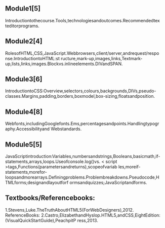 ## Module1[5]
Introductiontothecourse.Tools,technologiesandoutcomes.Recommendedtexteditorprograms.
## Module2[4]
RolesofHTML,CSS,JavaScript.Webbrowsers,client/server,andrequest/response.IntroductiontoHTML:st
ructure,mark-up,images,links,Textmark-up,lists,links,images.Blockvs.inlineelements.DIVandSPAN.
## Module3[6]
IntroductiontoCSS:Overview,selectors,colours,backgrounds,DIVs,pseudo-classes.Margins,padding,borders,boxmodel,box-sizing,floatsandposition.
## Module4[8]
Webfonts,includingGooglefonts.Ems,percentagesandpoints.Handlingtypography.Accessibilityand
Webstandards.
## Module5[5]
JavaScriptintroduction:Variables,numbersandstrings,Booleans,basicmath,if-statements,arrays,loops.Useofconsole.log()vs.
< script >tags,Functions(parametersandreturns),scopeofvariab
les,moreif-statements,morefor-loopsandmorearrays.Definingproblems.Problembreakdowns.Pseudocode,HTMLforms;designandlayoutforf
ormsandquizzes;JavaScriptandforms.
## Textbooks/Referencebooks:
1.Stevens,Luke.TheTruthAboutHTML5(ForWebDesigners),2012.
ReferenceBooks:
2.Castro,ElizabethandHyslop.HTML5,andCSS,EightEdition:(VisualQuickStartGuide),PeachpitP
ress,2013.